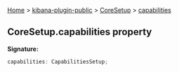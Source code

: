 [Home](./index) &gt; [kibana-plugin-public](./kibana-plugin-public.md) &gt; [CoreSetup](./kibana-plugin-public.coresetup.md) &gt; [capabilities](./kibana-plugin-public.coresetup.capabilities.md)

## CoreSetup.capabilities property

<b>Signature:</b>

```typescript
capabilities: CapabilitiesSetup;
```
